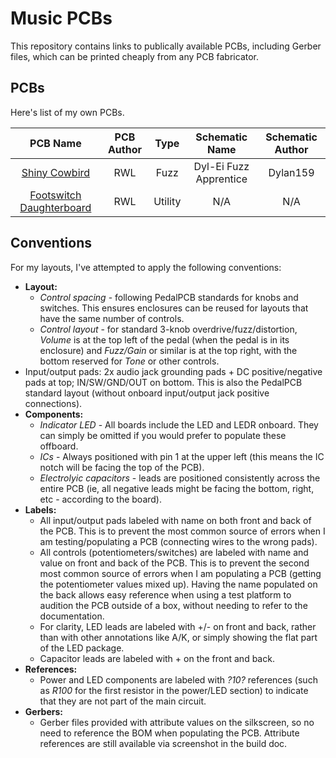 # Music PCBs

This repository contains links to publically available PCBs, including Gerber files, which can be printed cheaply from any PCB fabricator.

## PCBs

Here's list of my own PCBs.

|            PCB Name             | PCB Author | Type  |     Schematic Name     | Schematic Author |
| :-----------------------------: | :--------: | :---: | :--------------------: | :--------------: |
| [Shiny Cowbird](/ShinyCowbird/) |    RWL     | Fuzz  | Dyl-Ei Fuzz Apprentice |     Dylan159     |
| [Footswitch Daughterboard](/FootswitchDaughterboard/) |    RWL     | Utility  | N/A |     N/A     |

## Conventions

For my layouts, I've attempted to apply the following conventions:

* **Layout:**
  * *Control spacing* - following PedalPCB standards for knobs and switches. This ensures enclosures can be reused for layouts that have the same number of controls.
  * *Control layout* - for standard 3-knob overdrive/fuzz/distortion, *Volume* is at the top left of the pedal (when the pedal is in its enclosure) and *Fuzz/Gain* or similar is at the top right, with the bottom reserved for *Tone* or other controls.
* Input/output pads: 2x audio jack grounding pads + DC positive/negative pads at top; IN/SW/GND/OUT on bottom. This is also the PedalPCB standard layout (without onboard input/output jack positive connections).
* **Components:**
  * *Indicator LED* - All boards include the LED and LEDR onboard. They can simply be omitted if you would prefer to populate these offboard.
  * *ICs* - Always positioned with pin 1 at the upper left (this means the IC notch will be facing the top of the PCB).
  * *Electrolyic capacitors* - leads are positioned consistently across the entire PCB (ie, all negative leads might be facing the bottom, right, etc - according to the board).
* **Labels:**
  * All input/output pads labeled with name on both front and back of the PCB. This is to prevent the most common source of errors when I am testing/populating a PCB (connecting wires to the wrong pads).
  * All controls (potentiometers/switches) are labeled with name and value on front and back of the PCB. This is to prevent the second most common source of errors when I am populating a PCB (getting the potentiometer values mixed up). Having the name populated on the back allows easy reference when using a test platform to audition the PCB outside of a box, without needing to refer to the documentation.
  * For clarity, LED leads are labeled with +/- on front and back, rather than with other annotations like A/K, or simply showing the flat part of the LED package.
  * Capacitor leads are labeled with + on the front and back.
* **References:**
  * Power and LED components are labeled with *?10?* references (such as *R100* for the first resistor in the power/LED section) to indicate that they are not part of the main circuit.
* **Gerbers:**
  * Gerber files provided with attribute values on the silkscreen, so no need to reference the BOM when populating the PCB. Attribute references are still available via screenshot in the build doc.